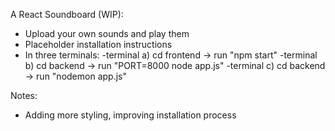 A React Soundboard (WIP):

- Upload your own sounds and play them
- Placeholder installation instructions
- In three terminals:
  -terminal a) cd frontend -> run "npm start"
  -terminal b) cd backend -> run "PORT=8000 node app.js"
  -terminal c) cd backend -> run "nodemon app.js"

Notes:
- Adding more styling, improving installation process
